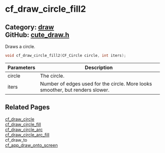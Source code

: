 [](../header.md ':include')

# cf_draw_circle_fill2

Category: [draw](/api_reference?id=draw)  
GitHub: [cute_draw.h](https://github.com/RandyGaul/cute_framework/blob/master/include/cute_draw.h)  
---

Draws a circle.

```cpp
void cf_draw_circle_fill2(CF_Circle circle, int iters);
```

Parameters | Description
--- | ---
circle | The circle.
iters | Number of edges used for the circle. More looks smoother, but renders slower.

## Related Pages

[cf_draw_circle](/draw/cf_draw_circle.md)  
[cf_draw_circle_fill](/draw/cf_draw_circle_fill.md)  
[cf_draw_circle_arc](/draw/cf_draw_circle_arc.md)  
[cf_draw_circle_arc_fill](/draw/cf_draw_circle_arc_fill.md)  
cf_draw_to  
[cf_app_draw_onto_screen](/app/cf_app_draw_onto_screen.md)  
